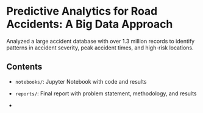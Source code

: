 # Predictive Analytics for Road Accidents: A Big Data Approach
Analyzed a large accident database with over 1.3 million records to identify patterns in accident severity, peak accident times,  and high-risk locations. 

## Contents
- `notebooks/`: Jupyter Notebook with code and results
- `reports/`: Final report with problem statement, methodology, and results

- 
